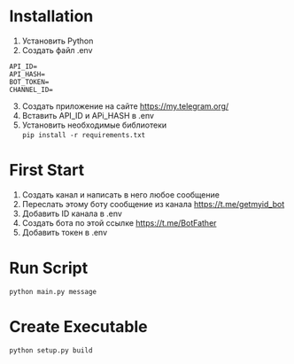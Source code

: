 # Installation
1. Установить Python
2. Создать файл .env
```
API_ID=
API_HASH=
BOT_TOKEN=
CHANNEL_ID=
```
3. Создать приложение на сайте https://my.telegram.org/
4. Вставить API_ID и APi_HASH в .env
5. Установить необходимые библиотеки  
```pip install -r requirements.txt```


# First Start
1. Создать канал и написать в него любое сообщение
2. Переслать этому боту сообщение из канала https://t.me/getmyid_bot
3. Добавить ID канала в .env
4. Создать бота по этой ссылке https://t.me/BotFather
5. Добавить токен в .env

# Run Script
```python main.py message```

# Create Executable
```python setup.py build```